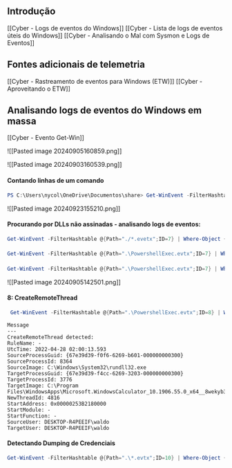 ## Introdução
[[Cyber - Logs de eventos do Windows]]
[[Cyber - Lista de logs de eventos úteis do Windows]]
[[Cyber - Analisando o Mal com Sysmon e Logs de Eventos]]

## Fontes adicionais de telemetria
[[Cyber - Rastreamento de eventos para Windows (ETW)]]
[[Cyber - Aproveitando o ETW]]

## Analisando logs de eventos do Windows em massa
[[Cyber - Evento Get-Win]]

![[Pasted image 20240905160859.png]]


![[Pasted image 20240903160539.png]]

#### Contando linhas de um comando
```powershell
PS C:\Users\nycol\OneDrive\Documentos\share> Get-WinEvent -FilterHashtable @{Path=".\Microsoft-Windows-Sysmon-Operational.evtx";ID=11} | Measure-Object -Line
```
![[Pasted image 20240923155210.png]]


#### Procurando por DLLs não assinadas - analisando logs de eventos:

```powershell
Get-WinEvent -FilterHashtable @{Path="./*.evetx";ID=7} | Where-Object {$_.Properties[12].Value -eq "false"} | Select-Object -Property *
```


####
```powershell
Get-WinEvent -FilterHashtable @{Path=".\PowershellExec.evtx";ID=7} | Where-Object {$_.Properties[10].Value -eq "clrjit.dll"} | Select-Object -Property Message | Format-Table -AutoSize -Wrap
```

#### 
```powershell
Get-WinEvent -FilterHashtable @{Path=".\PowershellExec.evtx";ID=7} | Where-Object {$_.Properties[3].Value -eq "3776"} | Select-Object -Index 0 | Format-Table -AutoSize -Wrap
```
![[Pasted image 20240905142501.png]]

#### 8: CreateRemoteThread
```powershell
 Get-WinEvent -FilterHashtable @{Path=".\PowershellExec.evtx";ID=8} | Where-Object {$_.Properties.Value -like "*"} | Select-Object -Property Message | Format-Table -AutoSize -Wrap
```
```
Message
---
CreateRemoteThread detected:
RuleName: -
UtcTime: 2022-04-28 02:00:13.593
SourceProcessGuid: {67e39d39-f0f6-6269-b601-000000000300}
SourceProcessId: 8364
SourceImage: C:\Windows\System32\rundll32.exe
TargetProcessGuid: {67e39d39-f4cc-6269-3203-000000000300}
TargetProcessId: 3776
TargetImage: C:\Program Files\WindowsApps\Microsoft.WindowsCalculator_10.1906.55.0_x64__8wekyb3d8bbwe\Calculator.exe
NewThreadId: 4816
StartAddress: 0x00000253B2180000
StartModule: -
StartFunction: -
SourceUser: DESKTOP-R4PEEIF\waldo
TargetUser: DESKTOP-R4PEEIF\waldo
```

#### Detectando Dumping de Credenciais
```powershell
Get-WinEvent -FilterHashtable @{Path=".\*.evtx";ID=10} | Where-Object {$_.Properties[11].Value -like "*waldo" -and -not ($_.Properties[12].Value -like "*waldo")} | Select-Object -Property Message | Format-Table -AutoSize -Wrap
```